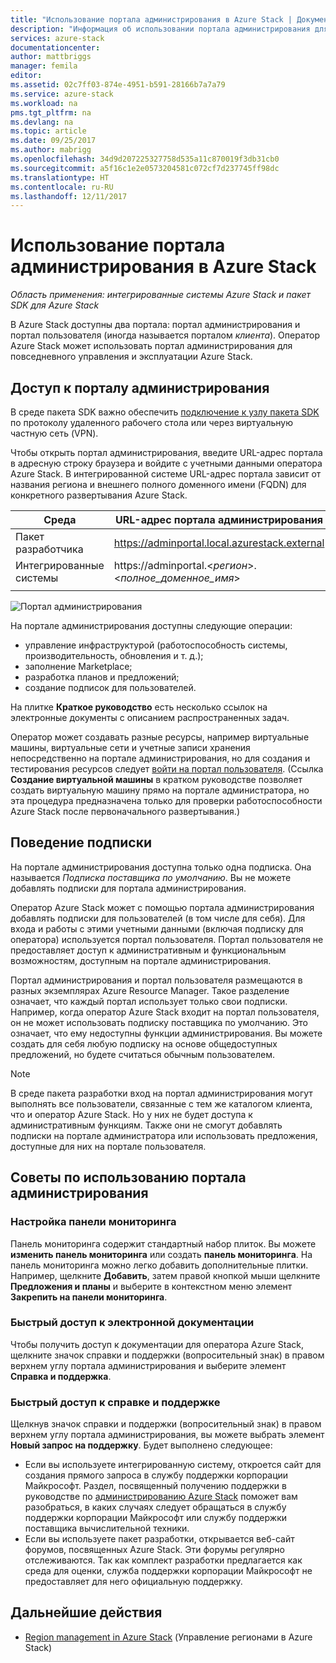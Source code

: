 ```yaml
---
title: "Использование портала администрирования в Azure Stack | Документация Майкрософт"
description: "Информация об использовании портала администрирования для операторов Azure Stack."
services: azure-stack
documentationcenter: 
author: mattbriggs
manager: femila
editor: 
ms.assetid: 02c7ff03-874e-4951-b591-28166b7a7a79
ms.service: azure-stack
ms.workload: na
pms.tgt_pltfrm: na
ms.devlang: na
ms.topic: article
ms.date: 09/25/2017
ms.author: mabrigg
ms.openlocfilehash: 34d9d207225327758d535a11c870019f3db31cb0
ms.sourcegitcommit: a5f16c1e2e0573204581c072cf7d237745ff98dc
ms.translationtype: HT
ms.contentlocale: ru-RU
ms.lasthandoff: 12/11/2017
---
```

# <a name="using-the-administrator-portal-in-azure-stack"></a>Использование портала администрирования в Azure Stack

*Область применения: интегрированные системы Azure Stack и пакет SDK для Azure Stack*

В Azure Stack доступны два портала: портал администрирования и портал пользователя (иногда называется порталом *клиента*). Оператор Azure Stack может использовать портал администрирования для повседневного управления и эксплуатации Azure Stack. 

## <a name="access-the-administrator-portal"></a>Доступ к порталу администрирования

В среде пакета SDK важно обеспечить [подключение к узлу пакета SDK](azure-stack-connect-azure-stack.md) по протоколу удаленного рабочего стола или через виртуальную частную сеть (VPN).

Чтобы открыть портал администрирования, введите URL-адрес портала в адресную строку браузера и войдите с учетными данными оператора Azure Stack. В интегрированной системе URL-адрес портала зависит от названия региона и внешнего полного доменного имени (FQDN) для конкретного развертывания Azure Stack.

| Среда | URL-адрес портала администрирования |   
| -- | -- | 
| Пакет разработчика| https://adminportal.local.azurestack.external  |
| Интегрированные системы | https://adminportal.&lt;*регион*&gt;.&lt;*полное_доменное_имя*&gt; | 
| | |

 ![Портал администрирования](media/azure-stack-manage-portals/image1.png)

На портале администрирования доступны следующие операции:

* управление инфраструктурой (работоспособность системы, производительность, обновления и т. д.);
* заполнение Marketplace;
* разработка планов и предложений;
* создание подписок для пользователей.

На плитке **Краткое руководство** есть несколько ссылок на электронные документы с описанием распространенных задач.
 
Оператор может создавать разные ресурсы, например виртуальные машины, виртуальные сети и учетные записи хранения непосредственно на портале администрирования, но для создания и тестирования ресурсов следует [войти на портал пользователя](user/azure-stack-use-portal.md). (Ссылка **Создание виртуальной машины** в кратком руководстве позволяет создать виртуальную машину прямо на портале администратора, но эта процедура предназначена только для проверки работоспособности Azure Stack после первоначального развертывания.)

## <a name="subscription-behavior"></a>Поведение подписки
 
На портале администрирования доступна только одна подписка. Она называется *Подписка поставщика по умолчанию*. Вы не можете добавлять подписки для портала администрирования.

Оператор Azure Stack может с помощью портала администрирования добавлять подписки для пользователей (в том числе для себя). Для входа и работы с этими учетными данными (включая подписку для оператора) используется портал пользователя. Портал пользователя не предоставляет доступ к административным и функциональным возможностям, доступным на портале администрирования.

Портал администрирования и портал пользователя размещаются в разных экземплярах Azure Resource Manager. Такое разделение означает, что каждый портал использует только свои подписки. Например, когда оператор Azure Stack входит на портал пользователя, он не может использовать подписку поставщика по умолчанию. Это означает, что ему недоступны функции администрирования. Вы можете создать для себя любую подписку на основе общедоступных предложений, но будете считаться обычным пользователем.

  >[!NOTE]
  В среде пакета разработки вход на портал администрирования могут выполнять все пользователи, связанные с тем же каталогом клиента, что и оператор Azure Stack. Но у них не будет доступа к административным функциям. Также они не смогут добавлять подписки на портале администратора или использовать предложения, доступные для них на портале пользователя.

## <a name="administrator-portal-tips"></a>Советы по использованию портала администрирования

### <a name="customize-the-dashboard"></a>Настройка панели мониторинга

Панель мониторинга содержит стандартный набор плиток. Вы можете **изменить панель мониторинга** или создать **панель мониторинга**. На панель мониторинга можно легко добавить дополнительные плитки. Например, щелкните **Добавить**, затем правой кнопкой мыши щелкните **Предложения и планы** и выберите в контекстном меню элемент **Закрепить на панели мониторинга**.

### <a name="quick-access-to-online-documentation"></a>Быстрый доступ к электронной документации

Чтобы получить доступ к документации для оператора Azure Stack, щелкните значок справки и поддержки (вопросительный знак) в правом верхнем углу портала администрирования и выберите элемент **Справка и поддержка**.

### <a name="quick-access-to-help-and-support"></a>Быстрый доступ к справке и поддержке

Щелкнув значок справки и поддержки (вопросительный знак) в правом верхнем углу портала администрирования, вы можете выбрать элемент **Новый запрос на поддержку**. Будет выполнено следующее:

- Если вы используете интегрированную систему, откроется сайт для создания прямого запроса в службу поддержки корпорации Майкрософт. Раздел, посвященный получению поддержки в руководстве по [администрированию Azure Stack](azure-stack-manage-basics.md) поможет вам разобраться, в каких случаях следует обращаться в службу поддержки корпорации Майкрософт или службу поддержки поставщика вычислительной техники.
- Если вы используете пакет разработки, открывается веб-сайт форумов, посвященных Azure Stack. Эти форумы регулярно отслеживаются. Так как комплект разработки предлагается как среда для оценки, служба поддержки корпорации Майкрософт не предоставляет для него официальную поддержку.

## <a name="next-steps"></a>Дальнейшие действия

- [Region management in Azure Stack](azure-stack-region-management.md) (Управление регионами в Azure Stack)

